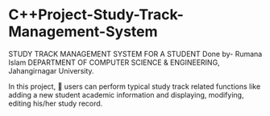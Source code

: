# C++Project-Study-Track-Management-System
STUDY TRACK MANAGEMENT SYSTEM FOR A STUDENT
Done by- Rumana Islam
DEPARTMENT OF COMPUTER SCIENCE & ENGINEERING,
Jahangirnagar University.




In this project, 
	users can perform typical study track related functions like adding a new student academic information and displaying, modifying, editing  his/her  study record.
